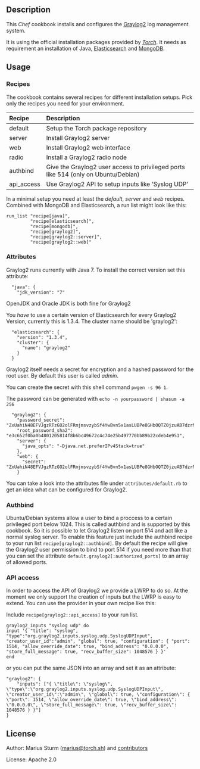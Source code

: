 Description
-----------

This _Chef_ cookbook installs and configures the [Graylog2](http://www.graylog2.org) log management system.

It is using the official installation packages provided by [_Torch_](http://www.torch.sh). It needs as requirement an installation of Java, [Elasticsearch](http://www.elasticsearch.org) and [MongoDB](https://www.mongodb.org).

Usage
-----

### Recipes
The cookbook contains several recipes for different installation setups. Pick only the recipes
you need for your environment.

|Recipe     | Description |
|:----------|:------------|
|default    |Setup the Torch package repository|
|server     |Install Graylog2 server|
|web        |Install Graylog2 web interface|
|radio      |Install a Graylog2 radio node|
|authbind   |Give the Graylog2 user access to privileged ports like 514 (only on Ubuntu/Debian)|
|api_access |Use Graylog2 API to setup inputs like 'Syslog UDP'|

In a minimal setup you need at least the _default_, _server_ and _web_ recipes. Combined with
MongoDB and Elasticsearch, a run list might look like this:

```
run_list "recipe[java]",
         "recipe[elasticsearch]",
         "recipe[mongodb]",
         "recipe[graylog2]",
         "recipe[graylog2::server]",
         "recipe[graylog2::web]"
```

### Attributes
Graylog2 runs currently with Java 7. To install the correct version set this attribute:

```
  "java": {
    "jdk_version": "7"
```
OpenJDK and Oracle JDK is both fine for Graylog2

You _have_ to use a  certain version of Elasticsearch for every Graylog2 Version, currently
this is 1.3.4. The cluster name should be 'graylog2':

```
  "elasticsearch": {
    "version": "1.3.4",
    "cluster": {
      "name": "graylog2"
    }
  }
```

Graylog2 itself needs a secret for encryption and a hashed password for the root user. By default this user is called _admin_.

You can create the secret with this shell command `pwgen -s 96 1`.

The password can be generated with `echo -n yourpassword | shasum -a 256`

```
  "graylog2": {
    "password_secret": "ZxUahiN48EFVJgzRTzGO2olFRmjmsvzybSf4YwBvn5x1asLUBPe8GHbOQTZ0jzuAB7dzrNPk3wCEH57PCZm23MHAET0G653G",
    "root_password_sha2": "e3c652f0ba0b4801205814f8b6bc49672c4c74e25b497770bb89b22cdeb4e951",
    "server": {
      "java_opts": "-Djava.net.preferIPv4Stack=true"
    },
    "web": {
      "secret": "ZxUahiN48EFVJgzRTzGO2olFRmjmsvzybSf4YwBvn5x1asLUBPe8GHbOQTZ0jzuAB7dzrNPk3wCEH57PCZm23MHAET0G653G"
    }

```

You can take a look into the attributes file under `attributes/default.rb` to get an idea
what can be configured for Graylog2.

### Authbind
Ubuntu/Debian systems allow a user to bind a proccess to a certain privileged port below 1024.
This is called authbind and is supported by this cookbook. So it is possible to let Graylog2 listen on port 514 and act like a normal syslog server. To enable this feature just include
the authbind recipe to your run list `recipe[graylog2::authbind]`. By default the recipe
will give the Graylog2 user permission to bind to port 514 if you need more than that you can
set the attribute `default.graylog2[:authorized_ports]` to an array of allowed ports.

### API access
In order to access the API of Graylog2 we provide a LWRP to do so. At the moment we only support
the creation of inputs but the LWRP is easy to extend. You can use the provider in your own
recipe like this:

Include `recipe[graylog2::api_access]` to your run list.

```
graylog2_inputs "syslog udp" do
input '{ "title": "syslog", "type":"org.graylog2.inputs.syslog.udp.SyslogUDPInput", "creator_user_id":"admin", "global": true, "configuration": { "port": 1514, "allow_override_date": true, "bind_address": "0.0.0.0", "store_full_message": true, "recv_buffer_size": 1048576 } }'
end
```

or you can put the same JSON into an array and set it as an attribute:

```
"graylog2": {
    "inputs": ["{ \"title\": \"syslog\", \"type\":\"org.graylog2.inputs.syslog.udp.SyslogUDPInput\", \"creator_user_id\":\"admin\", \"global\": true, \"configuration\": { \"port\": 1514, \"allow_override_date\": true, \"bind_address\": \"0.0.0.0\", \"store_full_message\": true, \"recv_buffer_size\": 1048576 } }"]
}
```

License
-------

Author: Marius Sturm (<marius@torch.sh>) and [contributors](http://github.com/graylog2/torch-graylog2-cookbook/graphs/contributors)

License: Apache 2.0
